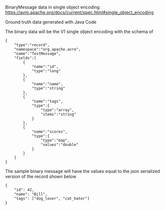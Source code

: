 BinaryMessage data in single object encoding https://avro.apache.org/docs/current/spec.html#single_object_encoding

Ground truth data generated with Java Code

The binary data will be the V1 single object encoding with the schema of
```
{
	"type":"record",
	"namespace":"org.apache.avro",
	"name":"TestMessage",
	"fields":[
		{
			"name":"id",
			"type":"long"
		},
		{
			"name":"name",
			"type":"string"
		},
		{
			"name":"tags",
			"type":{
				"type":"array",
				"items":"string"
			}
		},
		{
			"name":"scores",
			"type":{
				"type":"map",
				"values":"double"
			}
		}
	]
}
```

The sample binary message will have the values equal to the json serialized version of the record shown below
```
{
	"id": 42,
	"name": "Bill",
	"tags": ["dog_lover", "cat_hater"]
}
```